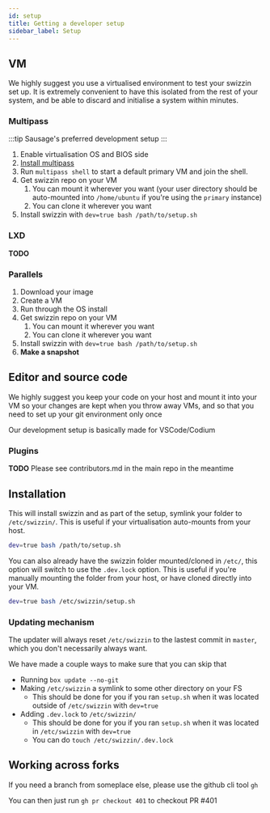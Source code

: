 ```yaml
---
id: setup
title: Getting a developer setup
sidebar_label: Setup
---
```


## VM
We highly suggest you use a virtualised environment to test your swizzin set up. It is extremely convenient to have this isolated from the rest of your system, and be able to discard and initialise a system within minutes.

### Multipass
:::tip Sausage's preferred development setup
:::
1. Enable virtualisation OS and BIOS side
1. [Install multipass](https://multipass.run)
1. Run `multipass shell` to start a default primary VM and join the shell. 
2. Get swizzin repo on your VM
   1. You can mount it wherever you want (your user directory should be auto-mounted into `/home/ubuntu` if you're using the `primary` instance)
   2. You can clone it wherever you want
3. Install swizzin with `dev=true bash /path/to/setup.sh`

### LXD

**TODO**

### Parallels
1. Download your image
2. Create a VM
3. Run through the OS install
4. Get swizzin repo on your VM
   1. You can mount it wherever you want
   2. You can clone it wherever you want
5. Install swizzin with `dev=true bash /path/to/setup.sh`
6. **Make a snapshot**

## Editor and source code

We highly suggest you keep your code on your host and mount it into your VM so your changes are kept when you throw away VMs, and so that you need to set up your git environment only once

Our development setup is basically made for VSCode/Codium

### Plugins

**TODO**
Please see contributors.md in the main repo in the meantime

## Installation

This will install swizzin and as part of the setup, symlink your folder to `/etc/swizzin/`. This is useful if your virtualisation auto-mounts from your host. 
```bash
dev=true bash /path/to/setup.sh
```

You can also already have the swizzin folder mounted/cloned in `/etc/`, this option will switch to use the `.dev.lock` option. This is useful if you're manually mounting the folder from your host, or have cloned directly into your VM.
```bash
dev=true bash /etc/swizzin/setup.sh
```
### Updating mechanism
The updater will always reset `/etc/swizzin` to the lastest commit in `master`, which you don't necessarily always want.

We have made a couple ways to make sure that you can skip that

*  Running `box update --no-git`
*  Making `/etc/swizzin` a symlink to some other directory on your FS
   *  This should be done for you if you ran `setup.sh` when it was located outside of `/etc/swizzin` with `dev=true`
*  Adding `.dev.lock` to `/etc/swizzin/`
   *  This should be done for you if you ran `setup.sh` when it was located in `/etc/swizzin` with `dev=true`
   *  You can do `touch /etc/swizzin/.dev.lock`

## Working across forks
If you need a branch from someplace else, please use the github cli tool `gh`

You can then just run `gh pr checkout 401` to checkout PR #401